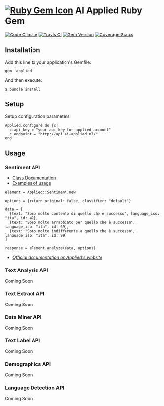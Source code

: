 # [![Ruby Gem Icon](https://raw.githubusercontent.com/zenkay/ai-applied-ruby/master/rubygem.png)](https://rubygems.org/gems/applied) AI Applied Ruby Gem

[![Code Climate](https://codeclimate.com/github/zenkay/ai-applied-ruby/badges/gpa.svg)](https://codeclimate.com/github/zenkay/ai-applied-ruby) [![Travis CI](https://travis-ci.org/zenkay/ai-applied-ruby.svg?branch=master)](https://travis-ci.org/zenkay/applied-ruby) [![Gem Version](https://badge.fury.io/rb/applied.svg)](http://badge.fury.io/rb/applied) [![Coverage Status](https://coveralls.io/repos/zenkay/ai-applied-ruby/badge.png?branch=master)](https://coveralls.io/r/zenkay/ai-applied-ruby?branch=master)

## Installation

Add this line to your application's Gemfile:

```
gem 'applied'
```

And then execute:

```
$ bundle install
```
## Setup

Setup configuration parameters

```
Applied.configure do |c|
  c.api_key = "your-api-key-for-applied-account"
  c.endpoint = "http://api.ai-applied.nl/"
end
```

## Usage

### Sentiment API

- [Class Documentation](docs/sentiment_details.md)
- [Examples of usage](docs/sentiment_examples.md)

```
element = Applied::Sentiment.new

options = {return_original: false, classifier: "default"}

data = [
  {text: "Sono molto contento di quello che è successo", language_iso: "ita", id: 42},
  {text: "Sono molto arrabbiato per quello che è successo", language_iso: "ita", id: 69},
  {text: "Sono molto indifferente a quello che è successo", language_iso: "ita", id: 99}
]

response = element.analyze(data, options)
```

- _[Official documentation on Applied's website](http://ai-applied.nl/api-documentation/2013/10/5/sentiment-analysis-api-documentation)_

### Text Analysis API

Coming Soon

### Text Extract API

Coming Soon

### Data Miner API

Coming Soon

### Text Label API

Coming Soon

### Demographics API

Coming Soon

### Language Detection API

Coming Soon

